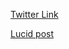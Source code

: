 [Twitter Link](https://twitter.com/victor_kiitan/status/1165015367011508225)

[Lucid post](https://lucid.blog/kaydrizz/post/1566596366)